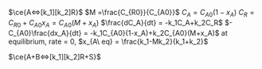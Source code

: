 $\ce{A<=>[k_1][k_2]R}$
$M =\frac{C_{R0}}{C_{A0}}$
$C_A = C_{A0}(1-x_A)$
$C_R = C_{R0}+C_{A0}x_A = C_{A0}(M+x_A)$
$\frac{dC_A}{dt} = -k_1C_A+k_2C_R$
$-C_{A0}\frac{dx_A}{dt} = -k_1C_{A0}(1-x_A)+k_2C_{A0}(M+x_A)$
at equilibrium, rate = 0,
$x_{A\ eq} = \frac{k_1-Mk_2}{k_1+k_2}$

$\ce{A+B<=>[k_1][k_2]R+S}$





















































































































































































































































































































































































